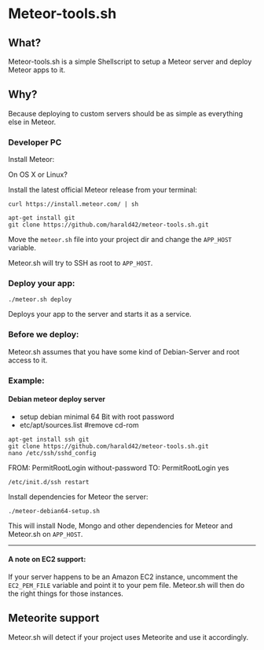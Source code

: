 # Meteor-tools.sh

## What?

Meteor-tools.sh is a simple Shellscript to setup a Meteor server and deploy Meteor apps to it.

## Why?

Because deploying to custom servers should be as simple as everything else in Meteor.

### Developer PC

Install Meteor:

On OS X or Linux?

Install the latest official Meteor release from your terminal:

```
curl https://install.meteor.com/ | sh
```

```
apt-get install git
git clone https://github.com/harald42/meteor-tools.sh.git
```

Move the `meteor.sh` file into your project dir and change the `APP_HOST` variable.

Meteor.sh will try to SSH as root to `APP_HOST`.

### Deploy your app:

```
./meteor.sh deploy
```

Deploys your app to the server and starts it as a service.

### Before we deploy:

Meteor.sh assumes that you have some kind of Debian-Server and root access to it.

### Example:

#### Debian meteor deploy server

* setup debian minimal 64 Bit with root password
* etc/apt/sources.list  #remove cd-rom


```
apt-get install ssh git
git clone https://github.com/harald42/meteor-tools.sh.git
nano /etc/ssh/sshd_config
```

FROM:
PermitRootLogin without-password
TO:
PermitRootLogin yes

```
/etc/init.d/ssh restart
```

Install dependencies for Meteor the server:

```
./meteor-debian64-setup.sh
```

This will install Node, Mongo and other dependencies for Meteor and Meteor.sh on `APP_HOST`.

----


#### A note on EC2 support:

If your server happens to be an Amazon EC2 instance, uncomment the `EC2_PEM_FILE` variable and point it to your pem file. Meteor.sh will then do the right things for those instances.

## Meteorite support

Meteor.sh will detect if your project uses Meteorite and use it accordingly.
